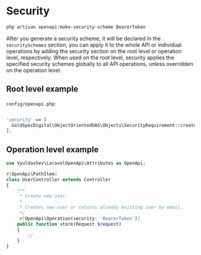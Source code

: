 # Security

```bash
php artisan openapi:make-security-scheme BearerToken
```

After you generate a security scheme, it will be declared in the `securitySchemes` section, you can apply it to the whole API or individual operations by adding the security section on the root level or operation level, respectively. When used on the root level, security applies the specified security schemes globally to all API operations, unless overridden on the operation level.

## Root level example

`config/openapi.php`:

```php

'security' => [
  GoldSpecDigital\ObjectOrientedOAS\Objects\SecurityRequirement::create()->securityScheme('BearerToken'),
],

```

## Operation level example

```php
use Vyuldashev\LaravelOpenApi\Attributes as OpenApi;

#[OpenApi\PathItem]
class UserController extends Controller
{
    /**
     * Create new user.
     *
     * Creates new user or returns already existing user by email.
     */
     #[OpenApi\Operation(security: 'BearerToken')]
    public function store(Request $request)
    {
        //
    }
}
```
